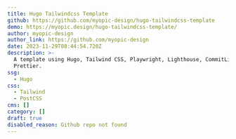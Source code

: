 ```yaml
---
title: Hugo Tailwindcss Template
github: https://github.com/myopic-design/hugo-tailwindcss-template
demo: https://myopic.design/hugo-tailwindcss-template/
author: myopic-design
author_link: https://github.com/myopic-design
date: 2023-11-29T08:44:54.720Z
description: >-
  A template using Hugo, Tailwind CSS, Playwright, Lighthouse, CommitLint, and
  Prettier.
ssg:
  - Hugo
css:
  - Tailwind
  - PostCSS
cms: []
category: []
draft: true
disabled_reason: Github repo not found
---
```

